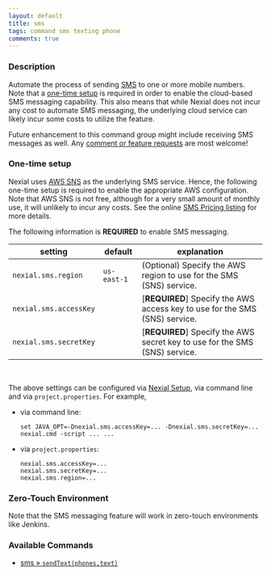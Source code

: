 ```yaml
---
layout: default
title: sms
tags: command sms texting phone
comments: true
---
```



### Description
Automate the process of sending 
<a href="https://en.wikipedia.org/wiki/SMS" class="external-link" target="_nexial_link">SMS</a> to one or more mobile
numbers. Note that a [one-time setup](#one-time-setup) is required in order to enable the cloud-based SMS messaging 
capability. This also means that while Nexial does not incur any cost to automate SMS messaging, the underlying cloud 
service can likely incur some costs to utilize the feature.

Future enhancement to this command group might include receiving SMS messages as well. Any 
<a href="https://github.com/nexiality/nexial-core/issues/new/choose" class="external-link" target="nexial_target">
comment or feature requests</a> are most welcome!


### One-time setup
Nexial uses <a href="https://aws.amazon.com/sns/" class="external-link" target="nexial_external">AWS SNS</a> as the 
underlying SMS service. Hence, the following one-time setup is required to enable the appropriate AWS configuration. 
Note that AWS SNS is not free, although for a very small amount of monthly use, it will unlikely to incur any costs. 
See the online
<a href="https://aws.amazon.com/sns/sms-pricing/" class="external_link" target="nexial_external">SMS Pricing listing</a>
for more details.

The following information is **REQUIRED** to enable SMS messaging.

| setting              | default     | explanation |
|----------------------|-------------|-------------|
|`nexial.sms.region`   | `us-east-1` | (Optional) Specify the AWS region to use for the SMS (SNS) service. |
|`nexial.sms.accessKey`|             | [**REQUIRED**] Specify the AWS access key to use for the SMS (SNS) service. |
|`nexial.sms.secretKey`|             | [**REQUIRED**] Specify the AWS secret key to use for the SMS (SNS) service. |

<br/>

The above settings can be configured via [Nexial Setup](../../userguide/BatchFiles#nexial-setup.cmd-/-nexial-setup.sh),
via command line and via `project.properties`. For example,

- via command line:
  ```batch
  set JAVA_OPT=-Dnexial.sms.accessKey=... -Dnexial.sms.secretKey=...
  nexial.cmd -script ... ...
  ```
- via `project.properties`:
  ```properties
  nexial.sms.accessKey=...
  nexial.sms.secretKey=...
  nexial.sms.region=...
  ```


### Zero-Touch Environment
Note that the SMS messaging feature will work in zero-touch environments like Jenkins.


### Available Commands
- [sms &raquo; `sendText(phones,text)`](sendText(phones,text))

